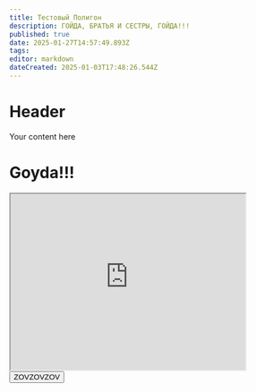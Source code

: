 ```yaml
---
title: Тестовый Полигон
description: ГОЙДА, БРАТЬЯ И СЕСТРЫ, ГОЙДА!!!
published: true
date: 2025-01-27T14:57:49.893Z
tags: 
editor: markdown
dateCreated: 2025-01-03T17:48:26.544Z
---
```


# Header
Your content here
<!DOCTYPE html>
<body>
  <h1 class="interesting-shit">Goyda!!!</h1>
 <iframe width="420" height="315"
src="https://www.youtube.com/embed/tgbNymZ7vqY">
</iframe> 
<button class="copyButton">
  ZOVZOVZOV
</button>
</body>